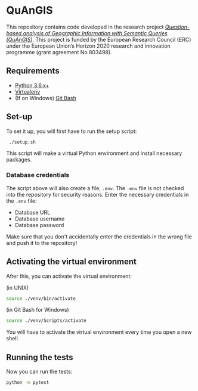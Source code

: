 # QuAnGIS

This repository contains code developed in the research project [*Question-based analysis of Geographic Information with Semantic Queries (QuAnGIS)*](https://questionbasedanalysis.com). This project is funded by the European Research Council (ERC) under the European Union’s Horizon 2020 research and innovation programme (grant agreement No 803498).

## Requirements

* [Python 3.6.x+](https://www.python.org/downloads/)
* [Virtualenv](https://virtualenv.pypa.io/en/latest/)
* (If on Windows) [Git Bash](https://git-scm.com/downloads)

## Set-up

To set it up, you will first have to run the setup script:

```sh
 ./setup.sh
```

This script will make a virtual Python environment and install necessary packages.

### Database credentials

The script above will also create a file, `.env`.
The `.env` file is not checked into the repository for security reasons.
Enter the necessary credentials in the `.env` file:

* Database URL
* Database username
* Database password

Make sure that you don't accidentally enter the credentials in the wrong file and push it to the repository!

## Activating the virtual environment

After this, you can activate the virtual environment:

(in UNIX)
```sh
source ./venv/bin/activate
```

(in Git Bash for Windows)
```sh
source ./venv/Scripts/activate
```

You will have to activate the virtual environment every time you open a new shell.

## Running the tests

Now you can run the tests:
```sh
python -m pytest
```
